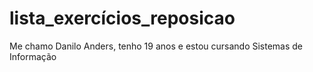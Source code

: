 # lista_exercícios_reposicao
Me chamo Danilo Anders, tenho 19 anos e estou cursando Sistemas de Informação
